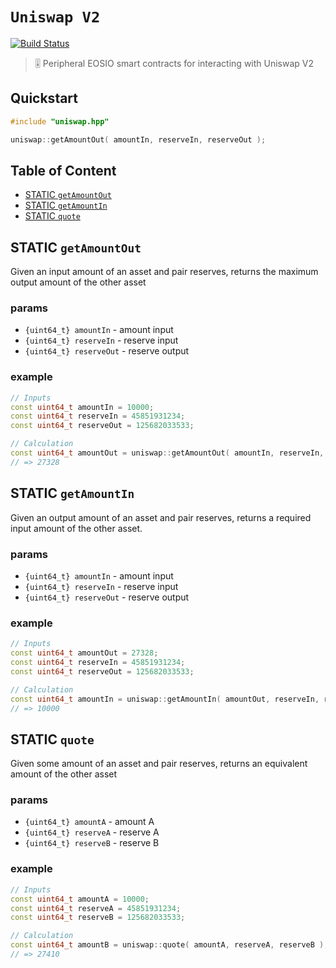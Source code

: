 # **`Uniswap V2`**

[![Build Status](https://travis-ci.org/stableex/sx.uniswap.svg?branch=master)](https://travis-ci.org/stableex/sx.uniswap)

> 🎚 Peripheral EOSIO smart contracts for interacting with Uniswap V2

## Quickstart

```c++
#include "uniswap.hpp"

uniswap::getAmountOut( amountIn, reserveIn, reserveOut );
```

## Table of Content

- [STATIC `getAmountOut`](#action-getAmountOut)
- [STATIC `getAmountIn`](#action-getAmountIn)
- [STATIC `quote`](#action-quote)

## STATIC `getAmountOut`

Given an input amount of an asset and pair reserves, returns the maximum output amount of the other asset

### params

- `{uint64_t} amountIn` - amount input
- `{uint64_t} reserveIn` - reserve input
- `{uint64_t} reserveOut` - reserve output

### example

```c++
// Inputs
const uint64_t amountIn = 10000;
const uint64_t reserveIn = 45851931234;
const uint64_t reserveOut = 125682033533;

// Calculation
const uint64_t amountOut = uniswap::getAmountOut( amountIn, reserveIn, reserveOut );
// => 27328
```

## STATIC `getAmountIn`

Given an output amount of an asset and pair reserves, returns a required input amount of the other asset.

### params

- `{uint64_t} amountIn` - amount input
- `{uint64_t} reserveIn` - reserve input
- `{uint64_t} reserveOut` - reserve output

### example

```c++
// Inputs
const uint64_t amountOut = 27328;
const uint64_t reserveIn = 45851931234;
const uint64_t reserveOut = 125682033533;

// Calculation
const uint64_t amountIn = uniswap::getAmountIn( amountOut, reserveIn, reserveOut );
// => 10000
```

## STATIC `quote`

Given some amount of an asset and pair reserves, returns an equivalent amount of the other asset

### params

- `{uint64_t} amountA` - amount A
- `{uint64_t} reserveA` - reserve A
- `{uint64_t} reserveB` - reserve B

### example

```c++
// Inputs
const uint64_t amountA = 10000;
const uint64_t reserveA = 45851931234;
const uint64_t reserveB = 125682033533;

// Calculation
const uint64_t amountB = uniswap::quote( amountA, reserveA, reserveB );
// => 27410
```